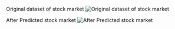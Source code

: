 Original dataset of stock market
![Original dataset of stock market](https://github.com/user-attachments/assets/3a46d509-ffa3-4f23-8886-ee3e41622303)

After Predicted stock market
![After Predicted stock market](https://github.com/user-attachments/assets/e1cf2ad3-eca1-405e-8669-143c495d38c1)
